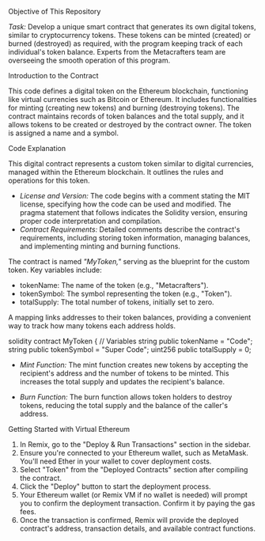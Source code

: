 Objective of This Repository

*Task:* Develop a unique smart contract that generates its own digital tokens, similar to cryptocurrency tokens. These tokens can be minted (created) or burned (destroyed) as required, with the program keeping track of each individual's token balance. Experts from the Metacrafters team are overseeing the smooth operation of this program.

Introduction to the Contract

This code defines a digital token on the Ethereum blockchain, functioning like virtual currencies such as Bitcoin or Ethereum. It includes functionalities for minting (creating new tokens) and burning (destroying tokens). The contract maintains records of token balances and the total supply, and it allows tokens to be created or destroyed by the contract owner. The token is assigned a name and a symbol.

Code Explanation

This digital contract represents a custom token similar to digital currencies, managed within the Ethereum blockchain. It outlines the rules and operations for this token.

- *License and Version:* The code begins with a comment stating the MIT license, specifying how the code can be used and modified. The pragma statement that follows indicates the Solidity version, ensuring proper code interpretation and compilation.
- *Contract Requirements:* Detailed comments describe the contract's requirements, including storing token information, managing balances, and implementing minting and burning functions.

The contract is named *"MyToken,"* serving as the blueprint for the custom token. Key variables include:
- tokenName: The name of the token (e.g., "Metacrafters").
- tokenSymbol: The symbol representing the token (e.g., "Token").
- totalSupply: The total number of tokens, initially set to zero.

A mapping links addresses to their token balances, providing a convenient way to track how many tokens each address holds.

solidity
contract MyToken {
    // Variables
    string public tokenName = "Code";
    string public tokenSymbol = "Super Code";
    uint256 public totalSupply = 0;


- *Mint Function:* The mint function creates new tokens by accepting the recipient's address and the number of tokens to be minted. This increases the total supply and updates the recipient's balance.
  
- *Burn Function:* The burn function allows token holders to destroy tokens, reducing the total supply and the balance of the caller's address.

Getting Started with Virtual Ethereum

1. In Remix, go to the "Deploy & Run Transactions" section in the sidebar.
2. Ensure you're connected to your Ethereum wallet, such as MetaMask. You'll need Ether in your wallet to cover deployment costs.
3. Select "Token" from the "Deployed Contracts" section after compiling the contract.
4. Click the "Deploy" button to start the deployment process.
5. Your Ethereum wallet (or Remix VM if no wallet is needed) will prompt you to confirm the deployment transaction. Confirm it by paying the gas fees.
6. Once the transaction is confirmed, Remix will provide the deployed contract's address, transaction details, and available contract functions.
